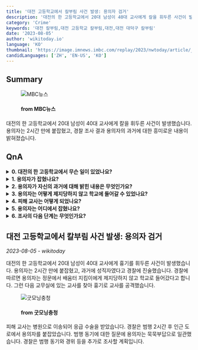 ```yaml
---
title: '대전 고등학교에서 칼부림 사건 발생: 용의자 검거'
description: '대전의 한 고등학교에서 20대 남성이 40대 교사에게 칼을 휘두른 사건이 발생했습니다. 용의자는 2시간 만에 붙잡혔고, 경찰 조사 결과 용의자의 과거에 대한 흥미로운 내용이 밝혀졌습니다.'
category: 'Crime'
keywords: '대전 칼부림,대전 고등학교 칼부림,대전,대전 대덕구 칼부림'
date: '2023-08-05'
author: 'wikitoday.io'
language: 'KO'
thumbnail: 'https://image.imnews.imbc.com/replay/2023/nwtoday/article/__icsFiles/afieldfile/2023/08/05/today_20230805_071028_1_6_Large.jpg'
candidLanguages: ['ZH', 'EN-US', 'KO']
---
```


## Summary



<figure>
    <img src="https://image.imnews.imbc.com/replay/2023/nwtoday/article/__icsFiles/afieldfile/2023/08/05/today_20230805_071028_1_6_Large.jpg" alt="MBC뉴스" />
    <figcaption>
        <h4> from MBC뉴스</h4>
    </figcaption>
</figure>


대전의 한 고등학교에서 20대 남성이 40대 교사에게 칼을 휘두른 사건이 발생했습니다. 용의자는 2시간 만에 붙잡혔고, 경찰 조사 결과 용의자의 과거에 대한 흥미로운 내용이 밝혀졌습니다.


## QnA


<details>
    <summary><b>0. 대전의 한 고등학교에서 무슨 일이 있었나요?</b></summary>
    20대 남성이 40대 교사에게 칼을 휘두른 사건이 발생했습니다.
</details>

<details>
    <summary><b>1. 용의자가 잡혔나요?</b></summary>
    네, 경찰은 2시간 만에 용의자를 체포했습니다.
</details>

<details>
    <summary><b>2. 용의자가 자신의 과거에 대해 밝힌 내용은 무엇인가요?</b></summary>
    용의자는 경찰에 자신이 성직자였다고 진술했습니다.
</details>

<details>
    <summary><b>3. 용의자는 어떻게 제지당하지 않고 학교에 들어갈 수 있었나요?</b></summary>
    용의자는 정문에서 학습 경비원의 제지를 받지 않고 학교로 들어갔습니다.
</details>

<details>
    <summary><b>4. 피해 교사는 어떻게 되었나요?</b></summary>
    피해 교사는 병원으로 이송되어 응급 수술을 받았습니다.
</details>

<details>
    <summary><b>5. 용의자는 어디에서 잡혔나요?</b></summary>
    용의자는 범행 2시간 후 인근 도로에서 붙잡혔습니다.
</details>

<details>
    <summary><b>6. 조사의 다음 단계는 무엇인가요?</b></summary>
    경찰은 범행 동기와 경위 등을 추가로 조사할 계획입니다.
</details>



## 대전 고등학교에서 칼부림 사건 발생: 용의자 검거

_2023-08-05 - wikitoday_

대전의 한 고등학교에서 20대 남성이 40대 교사에게 흉기를 휘두른 사건이 발생했습니다. 용의자는 2시간 만에 붙잡혔고, 과거에 성직자였다고 경찰에 진술했습니다. 경찰에 따르면 용의자는 정문에서 배움터 지킴이에게 제지당하지 않고 학교로 들어갔다고 합니다. 그런 다음 교무실에 있는 교사를 찾아 흉기로 교사를 공격했습니다.


<figure>
    <img src="http://www.goodmorningcc.com/news/thumbnail/202308/293936_325538_1955_v150.jpg" alt="굿모닝충청" />
    <figcaption>
        <h4> from 굿모닝충청</h4>
    </figcaption>
</figure>


피해 교사는 병원으로 이송되어 응급 수술을 받았습니다. 경찰은 범행 2시간 후 인근 도로에서 용의자를 붙잡았습니다. 범행 동기에 대한 질문에 용의자는 묵묵부답으로 일관했습니다. 경찰은 범행 동기와 경위 등을 추가로 조사할 계획입니다.
